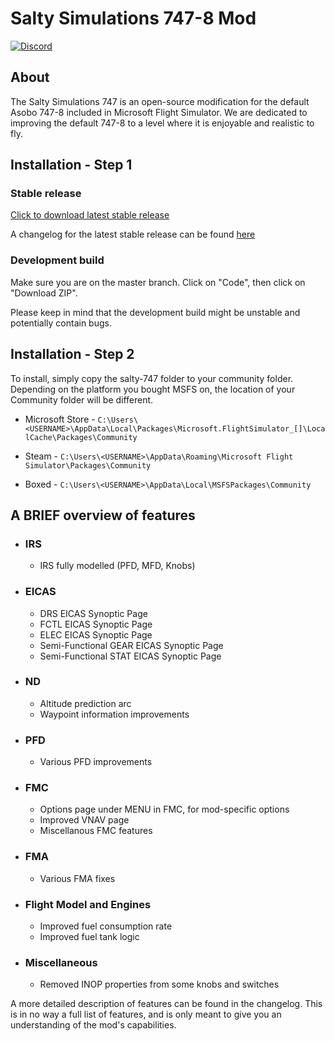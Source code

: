 # Salty Simulations 747-8 Mod

[![Discord](https://img.shields.io/discord/698720578055700650?label=&logo=discord&logoColor=ffffff&color=7389D8&labelColor=6A7EC2&style=flat-square)](https://discord.gg/S4PJDwk)

## About
The Salty Simulations 747 is an open-source modification for the default Asobo 747-8 included in Microsoft Flight Simulator. We are dedicated to improving the default 747-8 to a level where it is enjoyable and realistic to fly. 

## Installation - Step 1
### Stable release
[Click to download latest stable release](https://github.com/saltysimulations/salty-747/releases/latest/download/salty-747.zip)

A changelog for the latest stable release can be found [here](https://github.com/saltysimulations/salty-747/releases/latest)

### Development build
Make sure you are on the master branch. Click on "Code", then click on "Download ZIP".

Please keep in mind that the development build might be unstable and potentially contain bugs.

## Installation - Step 2
To install, simply copy the salty-747 folder to your community folder. Depending on the platform you bought MSFS on, the location of your Community folder will be different.

* Microsoft Store - `C:\Users\<USERNAME>\AppData\Local\Packages\Microsoft.FlightSimulator_[]\LocalCache\Packages\Community`

* Steam - `C:\Users\<USERNAME>\AppData\Roaming\Microsoft Flight Simulator\Packages\Community`

* Boxed - `C:\Users\<USERNAME>\AppData\Local\MSFSPackages\Community`

## A BRIEF overview of features
* ### IRS
  * IRS fully modelled (PFD, MFD, Knobs)
* ### EICAS
  * DRS EICAS Synoptic Page
  * FCTL EICAS Synoptic Page
  * ELEC EICAS Synoptic Page
  * Semi-Functional GEAR EICAS Synoptic Page
  * Semi-Functional STAT EICAS Synoptic Page
* ### ND
  * Altitude prediction arc
  * Waypoint information improvements
* ### PFD
  * Various PFD improvements
* ### FMC
  * Options page under MENU in FMC, for mod-specific options
  * Improved VNAV page
  * Miscellanous FMC features
* ### FMA
  * Various FMA fixes
* ### Flight Model and Engines
  * Improved fuel consumption rate
  * Improved fuel tank logic
* ### Miscellaneous
  * Removed INOP properties from some knobs and switches
  
A more detailed description of features can be found in the changelog. This is in no way a full list of features, and is only meant to give you an understanding of the mod's capabilities.
